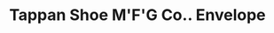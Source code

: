 ---
doi: 10.7916/D8N02JP8
date_other: '1895'
date_other_textual: '1895'
form: printed ephemera
genre:
- Envelopes
name:
- Tappan Shoe M'F'G Co.
object_in_context_url: https://biggert.cul.columbia.edu/items/view/ave_biggert_01750
subject_hierarchical_geographic:
- Muncie, Indiana, United States
subject_name:
- Tappan Shoe M'F'G Co.
title: Tappan Shoe M'F'G Co.. Envelope
sort_title: Tappan Shoe M'F'G Co.. Envelope
call_number: ave_biggert_01750
coordinates:
- 40.19333333333333,-85.38805555555557
pid: ave_biggert_01750
identifiers: ave_biggert_01750
thumbnail: https://derivativo-2.library.columbia.edu/iiif/2/ldpd:490875/full/!256,256/0/native.jpg
permalink: "/items/ave_biggert_01750/"
layout: iiif-image-page
---